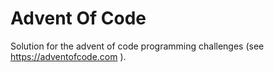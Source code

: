# Advent Of Code

Solution for the advent of code programming challenges (see https://adventofcode.com ).

